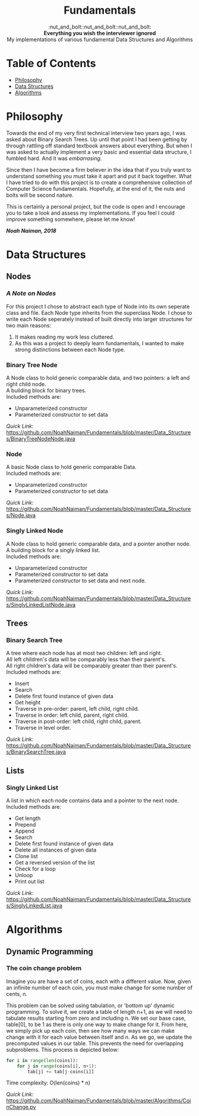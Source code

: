 <h1 align="center">Fundamentals</h1>

<div
align="center">
:nut_and_bolt::nut_and_bolt::nut_and_bolt:
</div>

<div align="center">
	<strong>Everything you wish the interviewer ignored</strong><br>
	My implementations of various fundamental Data Structures and Algorithms
</div>



# Table of Contents
- [Philosophy](#philosophy)
- [Data Structures](#data-structures)
- [Algorithms](#algorithms)

# Philosophy
Towards the end of my very first technical interview two years ago,
I was asked about Binary Search Trees. Up until that point 
I had been getting by through rattling off standard textbook
answers about everything. But when I was asked to actually implement a very
basic and essential data structure, I fumbled hard. And it was
_embarrasing_.

Since then I have become a firm believer in the idea that if
you truly want to understand something you must take it apart
and put it back together. What I have tried to do with this
project is to create a comprehensive collection of Computer
Science fundamentals. Hopefully, at the end of it, the nuts
and bolts will be second nature.

This is certainly a personal project, but the code is open
and I encourage you to take a look and assess my implementations.
If you feel I could improve something somewhere, please let me
know!

**_Noah Naiman, 2018_**

# Data Structures

## Nodes

### _A Note on Nodes_
For this project I chose to abstract each type of Node into its
own seperate class and file. Each Node type inherits from the superclass Node.
I chose to write each Node seperately instead of built directly into
larger structures for two main reasons:

1. It makes reading my work less cluttered.
2. As this was a project to deeply learn fundamentals, I wanted to make strong distinctions
between each Node type.

### Binary Tree Node
A Node class to hold generic comparable data, and two pointers: a left and right child node.<br>
A building block for binary trees.<br>
Included methods are:
* Unparameterized constructor
* Parameterized constructor to set data


_Quick Link:_ https://github.com/NoahNaiman/Fundamentals/blob/master/Data_Structures/BinaryTreeNodeNode.java

### Node
A basic Node class to hold generic comparable Data.<br>
Included methods are:
* Unparameterized constructor
* Parameterized constructor to set data


_Quick Link:_ https://github.com/NoahNaiman/Fundamentals/blob/master/Data_Structures/Node.java

### Singly Linked Node
A Node class to hold generic comparable data, and a pointer another node.<br>
A building block for a singly linked list.<br>
Included methods are:
* Unparameterized constructor
* Parameterized constructor to set data
* Parameterized constructor to set data and next node.


_Quick Link:_ https://github.com/NoahNaiman/Fundamentals/blob/master/Data_Structures/SinglyLinkedListNode.java


## Trees

### Binary Search Tree
A tree where each node has at most two children: left and right.<br>
All left children's data will be comparably less than their parent's.<br>
All right children's data will be comparably greater than their parent's.<br>
Included methods are:
* Insert
* Search
* Delete first found instance of given data
* Get height
* Traverse in pre-order: parent, left child, right child.
* Traverse in order: left child, parent, right child.
* Traverse in post-order: left child, right child, parent.
* Traverse in level order.


_Quick Link:_ https://github.com/NoahNaiman/Fundamentals/blob/master/Data_Structures/BinarySearchTree.java


## Lists

### Singly Linked List
A list in which each node contains data and a pointer to the next node.<br>
Included methods are:
* Get length
* Prepend
* Append
* Search
* Delete first found instance of given data
* Delete all instances of given data
* Clone list
* Get a reversed version of the list
* Check for a loop
* Unloop
* Print out list


_Quick Link:_ https://github.com/NoahNaiman/Fundamentals/blob/master/Data_Structures/SinglyLinkedList.java

# Algorithms

## Dynamic Programming

### The coin change problem
Imagine you are have a set of coins, each with a different value. Now, given an infinite number of each
coin, you must make change for some number of cents, n.

This problem can be solved using tabulation, or 'bottom up' dynamic programming. To solve it, we create
a table of length n+1, as we will need to tabulate results starting from zero and including n. We set
our base case, table[0], to be 1 as there is only one way to make change for it. From here, we simply pick
up each coin, then see how many ways we can make change with it for each value between itself and n. As we go,
we update the precomputed values in our table. This prevents the need for overlapping subproblems. This process
is depicted below:
```python
for i in range(len(coins)):
	for j in range(coins[i], n+1):
		tab[j] += tab[j-coins[i]]
```
Time complexity: O(len(coins) * n)

_Quick Link:_ https://github.com/NoahNaiman/Fundamentals/blob/master/Algorithms/CoinChange.py
